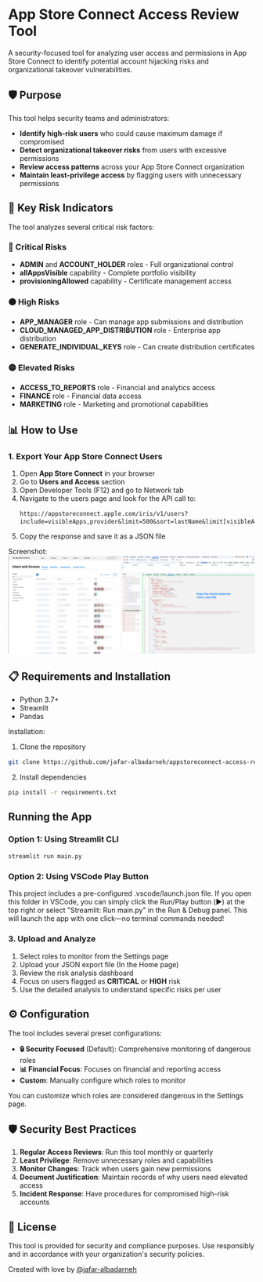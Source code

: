 # App Store Connect Access Review Tool

A security-focused tool for analyzing user access and permissions in App Store Connect to identify potential account hijacking risks and organizational takeover vulnerabilities.

## 🛡️ Purpose

This tool helps security teams and administrators:
- **Identify high-risk users** who could cause maximum damage if compromised
- **Detect organizational takeover risks** from users with excessive permissions
- **Review access patterns** across your App Store Connect organization
- **Maintain least-privilege access** by flagging users with unnecessary permissions

## 🚨 Key Risk Indicators

The tool analyzes several critical risk factors:

### 🔴 Critical Risks
- **ADMIN** and **ACCOUNT_HOLDER** roles - Full organizational control
- **allAppsVisible** capability - Complete portfolio visibility
- **provisioningAllowed** capability - Certificate management access

### 🟠 High Risks  
- **APP_MANAGER** role - Can manage app submissions and distribution
- **CLOUD_MANAGED_APP_DISTRIBUTION** role - Enterprise app distribution
- **GENERATE_INDIVIDUAL_KEYS** role - Can create distribution certificates

### 🟡 Elevated Risks
- **ACCESS_TO_REPORTS** role - Financial and analytics access
- **FINANCE** role - Financial data access
- **MARKETING** role - Marketing and promotional capabilities

## 📊 How to Use

### 1. Export Your App Store Connect Users

1. Open **App Store Connect** in your browser
2. Go to **Users and Access** section
3. Open Developer Tools (F12) and go to Network tab
4. Navigate to the users page and look for the API call to:
   ```
   https://appstoreconnect.apple.com/iris/v1/users?include=visibleApps,provider&limit=500&sort=lastName&limit[visibleApps]=3&fields[apps]=&fields[users]=allAppsVisible,email,emailVettingRequired,firstName,lastName,provider,provisioningAllowed,roles,username,visibleApps
   ```
5. Copy the response and save it as a JSON file

Screenshot:
![How to get your App Store Connect users export](assets/how-to.png)

## 📋 Requirements and Installation

- Python 3.7+
- Streamlit
- Pandas

Installation:

1. Clone the repository
```bash
git clone https://github.com/jafar-albadarneh/appstoreconnect-access-review.git
```

2. Install dependencies
```bash
pip install -r requirements.txt
```

## Running the App
### Option 1: Using Streamlit CLI
```bash
streamlit run main.py
```
### Option 2: Using VSCode Play Button

This project includes a pre-configured .vscode/launch.json file. If you open this folder in VSCode, you can simply click the Run/Play button (▶️) at the top right or select "Streamlit: Run main.py" in the Run & Debug panel. This will launch the app with one click—no terminal commands needed!

### 3. Upload and Analyze
1. Select roles to monitor from the Settings page
2. Upload your JSON export file (In the Home page)
3. Review the risk analysis dashboard
4. Focus on users flagged as **CRITICAL** or **HIGH** risk
5. Use the detailed analysis to understand specific risks per user

## ⚙️ Configuration

The tool includes several preset configurations:

- **🔒 Security Focused** (Default): Comprehensive monitoring of dangerous roles
- **📊 Financial Focus**: Focuses on financial and reporting access
- **Custom**: Manually configure which roles to monitor

You can customize which roles are considered dangerous in the Settings page.

## 🛡️ Security Best Practices

1. **Regular Access Reviews**: Run this tool monthly or quarterly
2. **Least Privilege**: Remove unnecessary roles and capabilities
3. **Monitor Changes**: Track when users gain new permissions
4. **Document Justification**: Maintain records of why users need elevated access
5. **Incident Response**: Have procedures for compromised high-risk accounts


## 📝 License

This tool is provided for security and compliance purposes. Use responsibly and in accordance with your organization's security policies.

Created with love by [@jafar-albadarneh](https://github.com/jafar-albadarneh)